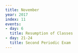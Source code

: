 ```yaml
---
title: November
year: 2017
index: 11
events:
- day: 6
  title: Resumption of Classes
- day: 21-24
  title: Second Periodic Exam
---
```



